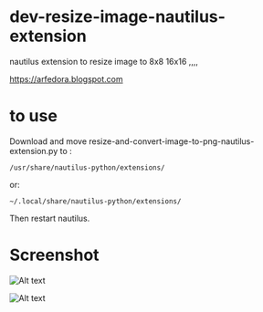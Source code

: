 # dev-resize-image-nautilus-extension
nautilus extension to resize image to 8x8 16x16 ,,,,

https://arfedora.blogspot.com

# to use

Download and move  resize-and-convert-image-to-png-nautilus-extension.py to :

    /usr/share/nautilus-python/extensions/
    
or:

    ~/.local/share/nautilus-python/extensions/


Then restart nautilus.


# Screenshot

![Alt text](https://raw.githubusercontent.com/yucefsourani/resize-and-convert-image-to-png-nautilus-extension/main/Screenshot1.png "Screenshot")

![Alt text](https://raw.githubusercontent.com/yucefsourani/resize-and-convert-image-to-png-nautilus-extension/main/Screenshot2.png "Screenshot")
